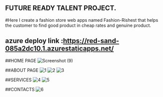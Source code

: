 ## FUTURE READY TALENT PROJECT.
#Here I create a fashion store web apps named Fashion-Rishest that helps the customer to find good product in cheap rates and genuine product.

## azure deploy  link :https://red-sand-085a2dc10.1.azurestaticapps.net/

##HOME PAGE
![Screenshot (9)](https://user-images.githubusercontent.com/95991769/180706755-6a46b676-6da0-4836-8978-6a4cad68baa3.png)

##ABOUT PAGE
![1](https://user-images.githubusercontent.com/95991769/180709857-b862a317-12da-480c-93f2-730803bf06c6.png)
![2](https://user-images.githubusercontent.com/95991769/180709957-2b5cca65-cbb9-4343-972b-b71b92d79637.png)
![3](https://user-images.githubusercontent.com/95991769/180709989-2021272f-ef46-4fda-a36f-8ffe7ed67ea2.png)

##SERVICES
![4](https://user-images.githubusercontent.com/95991769/180710119-15858a84-794a-4784-bc98-af1a38f7a77a.png)
![5](https://user-images.githubusercontent.com/95991769/180710148-4c000a5b-7e9a-4e25-b79a-101989b48ea6.png)

##CONTACTS 
![6](https://user-images.githubusercontent.com/95991769/180710297-57617846-f790-4e49-b8d1-3f581aa2ff9e.png)
